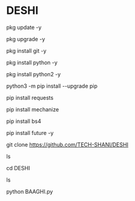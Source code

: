 # DESHI

pkg update -y

pkg upgrade -y

pkg install git -y

pkg install python -y

pkg install python2 -y

python3 -m pip install --upgrade pip

pip install requests

pip install mechanize

pip install bs4

pip install future -y 

git clone https://github.com/TECH-SHANI/DESHI

ls

cd DESHI

ls

python BAAGHI.py
